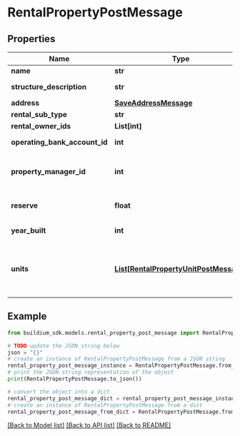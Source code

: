 # RentalPropertyPostMessage


## Properties

Name | Type | Description | Notes
------------ | ------------- | ------------- | -------------
**name** | **str** | Rental property name. The value cannot exceed 127 characters. | 
**structure_description** | **str** | Description of the rental property building. The description cannot exceed 65,535 characters. | [optional] 
**address** | [**SaveAddressMessage**](SaveAddressMessage.md) | Rental property address. | 
**rental_sub_type** | **str** | Subtype of the rental property. | 
**rental_owner_ids** | **List[int]** | List of existing rental owner ID&#39;s that are owners of this property. | [optional] 
**operating_bank_account_id** | **int** | The primary bank account that a rental property uses for its income and expenses. | 
**property_manager_id** | **int** | Indicates the staff member identifier that acts as the property manager for this rental property. Note, the staff member must have permissions to this rental to be assigned as the property manager.  Set this field to null if you don&#39;t want to assign a staff member to the rental property. | [optional] 
**reserve** | **float** | A property reserve is cash that a property manager keeps on hand in case of unexpected expenses. It is available cash that isn&#39;t disbursed in an owner draw. | [optional] 
**year_built** | **int** | Indicates the year the rental property was built. If provided this value must be a four digit integer between 1000 and the current year. | [optional] 
**units** | [**List[RentalPropertyUnitPostMessage]**](RentalPropertyUnitPostMessage.md) | Units of the rental property. If no values are provided, a default unit will be created for the property. The number of units cannot exceed 100. If you need to create more than 100 units for the property, use the &lt;a href&#x3D;\&quot;#operation/RentalUnitsExternalApi_CreateRentalUnit\&quot;&gt;Create a unit&lt;/a&gt; endpoint to create the additional units once the property has been created. | [optional] 

## Example

```python
from buildium_sdk.models.rental_property_post_message import RentalPropertyPostMessage

# TODO update the JSON string below
json = "{}"
# create an instance of RentalPropertyPostMessage from a JSON string
rental_property_post_message_instance = RentalPropertyPostMessage.from_json(json)
# print the JSON string representation of the object
print(RentalPropertyPostMessage.to_json())

# convert the object into a dict
rental_property_post_message_dict = rental_property_post_message_instance.to_dict()
# create an instance of RentalPropertyPostMessage from a dict
rental_property_post_message_from_dict = RentalPropertyPostMessage.from_dict(rental_property_post_message_dict)
```
[[Back to Model list]](../README.md#documentation-for-models) [[Back to API list]](../README.md#documentation-for-api-endpoints) [[Back to README]](../README.md)


